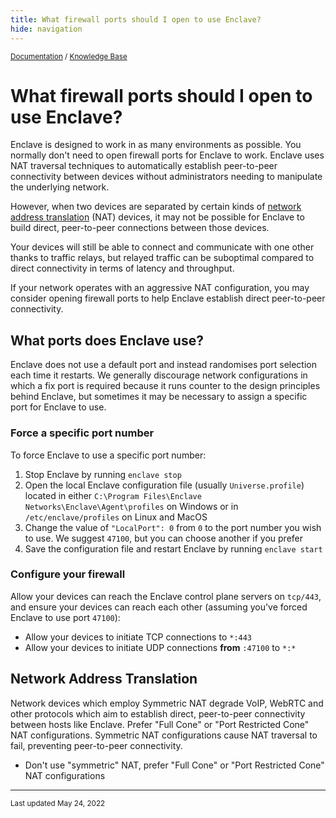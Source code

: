 ```yaml
---
title: What firewall ports should I open to use Enclave?
hide: navigation
---
```


<small>[Documentation](/) / [Knowledge Base](/kb)</small>

# What firewall ports should I open to use Enclave?

Enclave is designed to work in as many environments as possible. You normally don't need to open firewall ports for Enclave to work. Enclave uses NAT traversal techniques to automatically establish peer-to-peer connectivity between devices without administrators needing to manipulate the underlying network.

However, when two devices are separated by certain kinds of [network address translation](#network-address-translation) (NAT) devices, it may not be possible for Enclave to build direct, peer-to-peer connections between those devices.

Your devices will still be able to connect and communicate with one other thanks to traffic relays, but relayed traffic can be suboptimal compared to direct connectivity in terms of latency and throughput.

If your network operates with an aggressive NAT configuration, you may consider opening firewall ports to help Enclave establish direct peer-to-peer connectivity. 

## What ports does Enclave use?

Enclave does not use a default port and instead randomises port selection each time it restarts. We generally discourage network configurations in which a fix port is required because it runs counter to the design principles behind Enclave, but sometimes it may be necessary to assign a specific port for Enclave to use.

### Force a specific port number

To force Enclave to use a specific port number:

1. Stop Enclave by running `enclave stop`
2. Open the local Enclave configuration file (usually `Universe.profile`) located in either `C:\Program Files\Enclave Networks\Enclave\Agent\profiles` on Windows or in `/etc/enclave/profiles` on Linux and MacOS
3. Change the value of `"LocalPort": 0` from `0` to the port number you wish to use. We suggest `47100`, but you can choose another if you prefer
4. Save the configuration file and restart Enclave by running `enclave start`

### Configure your firewall

Allow your devices can reach the Enclave control plane servers on `tcp/443`, and ensure your devices can reach each other (assuming you've forced Enclave to use port `47100`):

* Allow your devices to initiate TCP connections to `*:443`
* Allow your devices to initiate UDP connections **from** `:47100` to `*:*`

## Network Address Translation

Network devices which employ Symmetric NAT degrade VoIP, WebRTC and other protocols which aim to establish direct, peer-to-peer connectivity between hosts like Enclave. Prefer "Full Cone" or "Port Restricted Cone" NAT configurations. Symmetric NAT configurations cause NAT traversal to fail, preventing peer-to-peer connectivity.

* Don't use "symmetric" NAT, prefer "Full Cone" or "Port Restricted Cone" NAT configurations

---

<small>Last updated May 24, 2022</small>